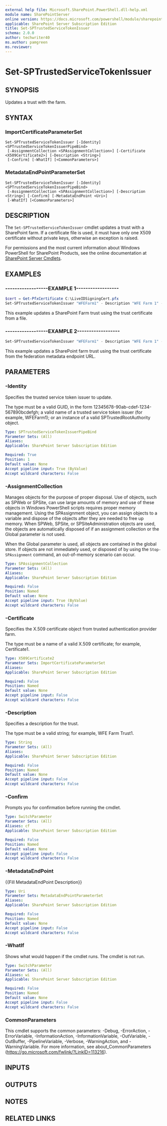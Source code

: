 ```yaml
---
external help file: Microsoft.SharePoint.PowerShell.dll-help.xml
module name: SharePointServer
online version: https://docs.microsoft.com/powershell/module/sharepoint-server/set-sptrustedservicetokenissuer
applicable: SharePoint Server Subscription Edition
title: Set-SPTrustedServiceTokenIssuer
schema: 2.0.0
author: techwriter40
ms.author: pamgreen
ms.reviewer:
---
```


# Set-SPTrustedServiceTokenIssuer

## SYNOPSIS
Updates a trust with the farm.


## SYNTAX

### ImportCertificateParameterSet
```
Set-SPTrustedServiceTokenIssuer [-Identity] <SPTrustedServiceTokenIssuerPipeBind>
 [-AssignmentCollection <SPAssignmentCollection>] [-Certificate <X509Certificate2>] [-Description <String>]
 [-Confirm] [-WhatIf] [<CommonParameters>]
```

### MetadataEndPointParameterSet
```
Set-SPTrustedServiceTokenIssuer [-Identity] <SPTrustedServiceTokenIssuerPipeBind>
 [-AssignmentCollection <SPAssignmentCollection>] [-Description <String>] [-Confirm] [-MetadataEndPoint <Uri>]
 [-WhatIf] [<CommonParameters>]
```

## DESCRIPTION
The `Set-SPTrustedServiceTokenIssuer` cmdlet updates a trust with a SharePoint farm.
If a certificate file is used, it must have only one X509 certificate without private keys, otherwise an exception is raised.

For permissions and the most current information about Windows PowerShell for SharePoint Products, see the online documentation at [SharePoint Server Cmdlets](https://docs.microsoft.com/powershell/sharepoint/sharepoint-server/sharepoint-server-cmdlets).


## EXAMPLES

### ------------------EXAMPLE 1------------------
```powershell
$cert = Get-PfxCertificate C:\LiveIDSigningCert.pfx
Set-SPTrustedServiceTokenIssuer "WFEFarm1" - Description "WFE Farm 1" - ImportTrustCertificate $cert
```

This example updates a SharePoint Farm trust using the trust certificate from a file.


### ------------------EXAMPLE 2------------------
```powershell
Set-SPTrustedServiceTokenIssuer "WFEFarm1" - Description "WFE Farm 1" -FederationMetadataUrl "https://liveid.com/STS/2007/03/fedmetadata.xml"
```

This example updates a SharePoint farm trust using the trust certificate from the federation metadata endpoint URL.


## PARAMETERS

### -Identity
Specifies the trusted service token issuer to update.

The type must be a valid GUID, in the form 12345678-90ab-cdef-1234-567890bcdefgh; a valid name of a trusted service token issuer (for example, WFEFarm1); or an instance of a valid SPTrustedRootAuthority object.

```yaml
Type: SPTrustedServiceTokenIssuerPipeBind
Parameter Sets: (All)
Aliases: 
Applicable: SharePoint Server Subscription Edition

Required: True
Position: 1
Default value: None
Accept pipeline input: True (ByValue)
Accept wildcard characters: False
```

### -AssignmentCollection
Manages objects for the purpose of proper disposal.
Use of objects, such as SPWeb or SPSite, can use large amounts of memory and use of these objects in Windows PowerShell scripts requires proper memory management.
Using the SPAssignment object, you can assign objects to a variable and dispose of the objects after they are needed to free up memory.
When SPWeb, SPSite, or SPSiteAdministration objects are used, the objects are automatically disposed of if an assignment collection or the Global parameter is not used.

When the Global parameter is used, all objects are contained in the global store.
If objects are not immediately used, or disposed of by using the `Stop-SPAssignment` command, an out-of-memory scenario can occur.

```yaml
Type: SPAssignmentCollection
Parameter Sets: (All)
Aliases: 
Applicable: SharePoint Server Subscription Edition

Required: False
Position: Named
Default value: None
Accept pipeline input: True (ByValue)
Accept wildcard characters: False
```

### -Certificate
Specifies the X.509 certificate object from trusted authentication provider farm.

The type must be a name of a valid X.509 certificate; for example, Certificate1.

```yaml
Type: X509Certificate2
Parameter Sets: ImportCertificateParameterSet
Aliases: 
Applicable: SharePoint Server Subscription Edition

Required: False
Position: Named
Default value: None
Accept pipeline input: False
Accept wildcard characters: False
```

### -Description
Specifies a description for the trust.

The type must be a valid string; for example, WFE Farm Trust1.

```yaml
Type: String
Parameter Sets: (All)
Aliases: 
Applicable: SharePoint Server Subscription Edition

Required: False
Position: Named
Default value: None
Accept pipeline input: False
Accept wildcard characters: False
```

### -Confirm
Prompts you for confirmation before running the cmdlet.

```yaml
Type: SwitchParameter
Parameter Sets: (All)
Aliases: cf
Applicable: SharePoint Server Subscription Edition

Required: False
Position: Named
Default value: None
Accept pipeline input: False
Accept wildcard characters: False
```

### -MetadataEndPoint
{{Fill MetadataEndPoint Description}}

```yaml
Type: Uri
Parameter Sets: MetadataEndPointParameterSet
Aliases: 
Applicable: SharePoint Server Subscription Edition

Required: False
Position: Named
Default value: None
Accept pipeline input: False
Accept wildcard characters: False
```

### -WhatIf
Shows what would happen if the cmdlet runs.
The cmdlet is not run.

```yaml
Type: SwitchParameter
Parameter Sets: (All)
Aliases: wi
Applicable: SharePoint Server Subscription Edition

Required: False
Position: Named
Default value: None
Accept pipeline input: False
Accept wildcard characters: False
```

### CommonParameters
This cmdlet supports the common parameters: -Debug, -ErrorAction, -ErrorVariable, -InformationAction, -InformationVariable, -OutVariable, -OutBuffer, -PipelineVariable, -Verbose, -WarningAction, and -WarningVariable. For more information, see about_CommonParameters (https://go.microsoft.com/fwlink/?LinkID=113216).

## INPUTS

## OUTPUTS

## NOTES

## RELATED LINKS
